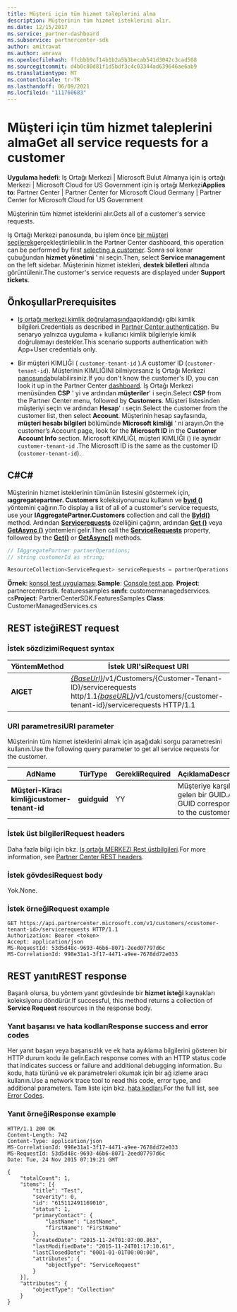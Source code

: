 ```yaml
---
title: Müşteri için tüm hizmet taleplerini alma
description: Müşterinin tüm hizmet isteklerini alır.
ms.date: 12/15/2017
ms.service: partner-dashboard
ms.subservice: partnercenter-sdk
author: amitravat
ms.author: amrava
ms.openlocfilehash: ffcbbb9cf14b1b2a5b3becab541d3042c3cad508
ms.sourcegitcommit: d4b0c80d81f1d5bdf3c4c03344ad639646ae6ab9
ms.translationtype: MT
ms.contentlocale: tr-TR
ms.lasthandoff: 06/09/2021
ms.locfileid: "111760683"
---
```

# <a name="get-all-service-requests-for-a-customer"></a><span data-ttu-id="2a570-103">Müşteri için tüm hizmet taleplerini alma</span><span class="sxs-lookup"><span data-stu-id="2a570-103">Get all service requests for a customer</span></span>

<span data-ttu-id="2a570-104">**Uygulama hedefi**: Iş Ortağı Merkezi | Microsoft Bulut Almanya için iş ortağı Merkezi | Microsoft Cloud for US Government için iş ortağı Merkezi</span><span class="sxs-lookup"><span data-stu-id="2a570-104">**Applies to**: Partner Center | Partner Center for Microsoft Cloud Germany | Partner Center for Microsoft Cloud for US Government</span></span>

<span data-ttu-id="2a570-105">Müşterinin tüm hizmet isteklerini alır.</span><span class="sxs-lookup"><span data-stu-id="2a570-105">Gets all of a customer's service requests.</span></span>

<span data-ttu-id="2a570-106">Iş Ortağı Merkezi panosunda, bu işlem önce [bir müşteri seçilerek](get-a-customer-by-name.md)gerçekleştirilebilir.</span><span class="sxs-lookup"><span data-stu-id="2a570-106">In the Partner Center dashboard, this operation can be performed by first [selecting a customer](get-a-customer-by-name.md).</span></span> <span data-ttu-id="2a570-107">Sonra sol kenar çubuğundan **hizmet yönetimi** ' ni seçin.</span><span class="sxs-lookup"><span data-stu-id="2a570-107">Then, select **Service management** on the left sidebar.</span></span> <span data-ttu-id="2a570-108">Müşterinin hizmet istekleri, **destek biletleri** altında görüntülenir.</span><span class="sxs-lookup"><span data-stu-id="2a570-108">The customer's service requests are displayed under **Support tickets**.</span></span>

## <a name="prerequisites"></a><span data-ttu-id="2a570-109">Önkoşullar</span><span class="sxs-lookup"><span data-stu-id="2a570-109">Prerequisites</span></span>

- <span data-ttu-id="2a570-110">[Iş ortağı merkezi kimlik doğrulamasında](partner-center-authentication.md)açıklandığı gibi kimlik bilgileri.</span><span class="sxs-lookup"><span data-stu-id="2a570-110">Credentials as described in [Partner Center authentication](partner-center-authentication.md).</span></span> <span data-ttu-id="2a570-111">Bu senaryo yalnızca uygulama + kullanıcı kimlik bilgileriyle kimlik doğrulamayı destekler.</span><span class="sxs-lookup"><span data-stu-id="2a570-111">This scenario supports authentication with App+User credentials only.</span></span>

- <span data-ttu-id="2a570-112">Bir müşteri KIMLIĞI ( `customer-tenant-id` ).</span><span class="sxs-lookup"><span data-stu-id="2a570-112">A customer ID (`customer-tenant-id`).</span></span> <span data-ttu-id="2a570-113">Müşterinin KIMLIĞINI bilmiyorsanız Iş Ortağı Merkezi [panosunda](https://partner.microsoft.com/dashboard)bulabilirsiniz.</span><span class="sxs-lookup"><span data-stu-id="2a570-113">If you don't know the customer's ID, you can look it up in the Partner Center [dashboard](https://partner.microsoft.com/dashboard).</span></span> <span data-ttu-id="2a570-114">Iş Ortağı Merkezi menüsünden **CSP** ' yi ve ardından **müşteriler**' i seçin.</span><span class="sxs-lookup"><span data-stu-id="2a570-114">Select **CSP** from the Partner Center menu, followed by **Customers**.</span></span> <span data-ttu-id="2a570-115">Müşteri listesinden müşteriyi seçin ve ardından **Hesap**' ı seçin.</span><span class="sxs-lookup"><span data-stu-id="2a570-115">Select the customer from the customer list, then select **Account**.</span></span> <span data-ttu-id="2a570-116">Müşterinin hesap sayfasında, **müşteri hesabı bilgileri** bölümünde **Microsoft kimliği** ' ni arayın.</span><span class="sxs-lookup"><span data-stu-id="2a570-116">On the customer’s Account page, look for the **Microsoft ID** in the **Customer Account Info** section.</span></span> <span data-ttu-id="2a570-117">Microsoft KIMLIĞI, müşteri KIMLIĞI () ile aynıdır `customer-tenant-id` .</span><span class="sxs-lookup"><span data-stu-id="2a570-117">The Microsoft ID is the same as the customer ID  (`customer-tenant-id`).</span></span>

## <a name="c"></a><span data-ttu-id="2a570-118">C\#</span><span class="sxs-lookup"><span data-stu-id="2a570-118">C\#</span></span>

<span data-ttu-id="2a570-119">Müşterinin hizmet isteklerinin tümünün listesini göstermek için, **ıaggregatepartner. Customers** koleksiyonunuzu kullanın ve [**byıd ()**](/dotnet/api/microsoft.store.partnercenter.customers.icustomercollection.byid) yöntemini çağırın.</span><span class="sxs-lookup"><span data-stu-id="2a570-119">To display a list of all of a customer's service requests, use your **IAggregatePartner.Customers** collection and call the [**ById()**](/dotnet/api/microsoft.store.partnercenter.customers.icustomercollection.byid) method.</span></span> <span data-ttu-id="2a570-120">Ardından [**Servicerequests**](/dotnet/api/microsoft.store.partnercenter.customers.icustomer.servicerequests) özelliğini çağırın, ardından [**Get ()**](/dotnet/api/microsoft.store.partnercenter.servicerequests.iservicerequestcollection.get) veya [**GetAsync ()**](/dotnet/api/microsoft.store.partnercenter.servicerequests.iservicerequestcollection.getasync) yöntemleri gelir.</span><span class="sxs-lookup"><span data-stu-id="2a570-120">Then call the [**ServiceRequests**](/dotnet/api/microsoft.store.partnercenter.customers.icustomer.servicerequests) property, followed by the [**Get()**](/dotnet/api/microsoft.store.partnercenter.servicerequests.iservicerequestcollection.get) or [**GetAsync()**](/dotnet/api/microsoft.store.partnercenter.servicerequests.iservicerequestcollection.getasync) methods.</span></span>

``` csharp
// IAggregatePartner partnerOperations;
// string customerId as string;

ResourceCollection<ServiceRequest> serviceRequests = partnerOperations.Customers.ById(customerId).ServiceRequests.Get();
```

<span data-ttu-id="2a570-121">**Örnek**: [konsol test uygulaması](console-test-app.md).</span><span class="sxs-lookup"><span data-stu-id="2a570-121">**Sample**: [Console test app](console-test-app.md).</span></span> <span data-ttu-id="2a570-122">**Project**: partnercentersdk. featuressamples **sınıfı**: customermanagedservices. cs</span><span class="sxs-lookup"><span data-stu-id="2a570-122">**Project**: PartnerCenterSDK.FeaturesSamples **Class**: CustomerManagedServices.cs</span></span>

## <a name="rest-request"></a><span data-ttu-id="2a570-123">REST isteği</span><span class="sxs-lookup"><span data-stu-id="2a570-123">REST request</span></span>

### <a name="request-syntax"></a><span data-ttu-id="2a570-124">İstek sözdizimi</span><span class="sxs-lookup"><span data-stu-id="2a570-124">Request syntax</span></span>

| <span data-ttu-id="2a570-125">Yöntem</span><span class="sxs-lookup"><span data-stu-id="2a570-125">Method</span></span>  | <span data-ttu-id="2a570-126">İstek URI'si</span><span class="sxs-lookup"><span data-stu-id="2a570-126">Request URI</span></span>                                                                                            |
|---------|--------------------------------------------------------------------------------------------------------|
| <span data-ttu-id="2a570-127">**Al**</span><span class="sxs-lookup"><span data-stu-id="2a570-127">**GET**</span></span> | <span data-ttu-id="2a570-128">[*{BaseUrl}*](partner-center-rest-urls.md)/v1/Customers/{Customer-Tenant-ID}/servicerequests http/1.1</span><span class="sxs-lookup"><span data-stu-id="2a570-128">[*{baseURL}*](partner-center-rest-urls.md)/v1/customers/{customer-tenant-id}/servicerequests HTTP/1.1</span></span> |

### <a name="uri-parameter"></a><span data-ttu-id="2a570-129">URI parametresi</span><span class="sxs-lookup"><span data-stu-id="2a570-129">URI parameter</span></span>

<span data-ttu-id="2a570-130">Müşterinin tüm hizmet isteklerini almak için aşağıdaki sorgu parametresini kullanın.</span><span class="sxs-lookup"><span data-stu-id="2a570-130">Use the following query parameter to get all service requests for the customer.</span></span>

| <span data-ttu-id="2a570-131">Ad</span><span class="sxs-lookup"><span data-stu-id="2a570-131">Name</span></span>                   | <span data-ttu-id="2a570-132">Tür</span><span class="sxs-lookup"><span data-stu-id="2a570-132">Type</span></span>     | <span data-ttu-id="2a570-133">Gerekli</span><span class="sxs-lookup"><span data-stu-id="2a570-133">Required</span></span> | <span data-ttu-id="2a570-134">Açıklama</span><span class="sxs-lookup"><span data-stu-id="2a570-134">Description</span></span>                            |
|------------------------|----------|----------|----------------------------------------|
| <span data-ttu-id="2a570-135">**Müşteri-Kiracı kimliği**</span><span class="sxs-lookup"><span data-stu-id="2a570-135">**customer-tenant-id**</span></span> | <span data-ttu-id="2a570-136">**guid**</span><span class="sxs-lookup"><span data-stu-id="2a570-136">**guid**</span></span> | <span data-ttu-id="2a570-137">Y</span><span class="sxs-lookup"><span data-stu-id="2a570-137">Y</span></span>        | <span data-ttu-id="2a570-138">Müşteriye karşılık gelen bir GUID.</span><span class="sxs-lookup"><span data-stu-id="2a570-138">A GUID corresponding to the customer.</span></span> |

### <a name="request-headers"></a><span data-ttu-id="2a570-139">İstek üst bilgileri</span><span class="sxs-lookup"><span data-stu-id="2a570-139">Request headers</span></span>

<span data-ttu-id="2a570-140">Daha fazla bilgi için bkz. [Iş ortağı MERKEZI Rest üstbilgileri](headers.md).</span><span class="sxs-lookup"><span data-stu-id="2a570-140">For more information, see [Partner Center REST headers](headers.md).</span></span>

### <a name="request-body"></a><span data-ttu-id="2a570-141">İstek gövdesi</span><span class="sxs-lookup"><span data-stu-id="2a570-141">Request body</span></span>

<span data-ttu-id="2a570-142">Yok.</span><span class="sxs-lookup"><span data-stu-id="2a570-142">None.</span></span>

### <a name="request-example"></a><span data-ttu-id="2a570-143">İstek örneği</span><span class="sxs-lookup"><span data-stu-id="2a570-143">Request example</span></span>

```http
GET https://api.partnercenter.microsoft.com/v1/customers/<customer-tenant-id>/servicerequests HTTP/1.1
Authorization: Bearer <token>
Accept: application/json
MS-RequestId: 53d5d48c-9693-46b6-8071-2eed07797d6c
MS-CorrelationId: 998e31a1-3f17-4471-a9ee-7678dd72e033
```

## <a name="rest-response"></a><span data-ttu-id="2a570-144">REST yanıtı</span><span class="sxs-lookup"><span data-stu-id="2a570-144">REST response</span></span>

<span data-ttu-id="2a570-145">Başarılı olursa, bu yöntem yanıt gövdesinde bir **hizmet isteği** kaynakları koleksiyonu döndürür.</span><span class="sxs-lookup"><span data-stu-id="2a570-145">If successful, this method returns a collection of **Service Request** resources in the response body.</span></span>

### <a name="response-success-and-error-codes"></a><span data-ttu-id="2a570-146">Yanıt başarısı ve hata kodları</span><span class="sxs-lookup"><span data-stu-id="2a570-146">Response success and error codes</span></span>

<span data-ttu-id="2a570-147">Her yanıt başarı veya başarısızlık ve ek hata ayıklama bilgilerini gösteren bir HTTP durum kodu ile gelir.</span><span class="sxs-lookup"><span data-stu-id="2a570-147">Each response comes with an HTTP status code that indicates success or failure and additional debugging information.</span></span> <span data-ttu-id="2a570-148">Bu kodu, hata türünü ve ek parametreleri okumak için bir ağ izleme aracı kullanın.</span><span class="sxs-lookup"><span data-stu-id="2a570-148">Use a network trace tool to read this code, error type, and additional parameters.</span></span> <span data-ttu-id="2a570-149">Tam liste için bkz. [hata kodları](error-codes.md).</span><span class="sxs-lookup"><span data-stu-id="2a570-149">For the full list, see [Error Codes](error-codes.md).</span></span>

### <a name="response-example"></a><span data-ttu-id="2a570-150">Yanıt örneği</span><span class="sxs-lookup"><span data-stu-id="2a570-150">Response example</span></span>

```http
HTTP/1.1 200 OK
Content-Length: 742
Content-Type: application/json
MS-CorrelationId: 998e31a1-3f17-4471-a9ee-7678dd72e033
MS-RequestId: 53d5d48c-9693-46b6-8071-2eed07797d6c
Date: Tue, 24 Nov 2015 07:19:21 GMT

{
    "totalCount": 1,
    "items": [{
        "title": "Test",
        "severity": 0,
        "id": "615112491169010",
        "status": 1,
        "primaryContact": {
            "lastName": "LastName",
            "firstName": "FirstName"
        },
        "createdDate": "2015-11-24T01:07:00.863",
        "lastModifiedDate": "2015-11-24T01:17:10.61",
        "lastClosedDate": "0001-01-01T00:00:00",
        "attributes": {
            "objectType": "ServiceRequest"
        }
    }],
    "attributes": {
        "objectType": "Collection"
    }
}
```
